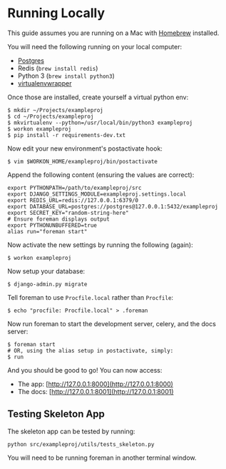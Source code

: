 # Running Locally

This guide assumes you are running on a Mac with [Homebrew](http://brew.sh/) installed.

You will need the following running on your local computer:

 * [Postgres](http://postgresapp.com/)
 * Redis (`brew install redis`)
 * Python 3 (`brew install python3`)
 * [virtualenvwrapper](https://virtualenvwrapper.readthedocs.org/en/latest/)

Once those are installed, create yourself a virtual python env:
    
    $ mkdir ~/Projects/exampleproj
    $ cd ~/Projects/exampleproj
    $ mkvirtualenv --python=/usr/local/bin/python3 exampleproj 
    $ workon exampleproj
    $ pip install -r requirements-dev.txt

Now edit your new environment's postactivate hook:

    $ vim $WORKON_HOME/exampleproj/bin/postactivate

Append the following content (ensuring the values are correct):

    export PYTHONPATH=/path/to/exampleproj/src
    export DJANGO_SETTINGS_MODULE=exampleproj.settings.local
    export REDIS_URL=redis://127.0.0.1:6379/0
    export DATABASE_URL=postgres://postgres@127.0.0.1:5432/exampleproj
    export SECRET_KEY="random-string-here"
    # Ensure foreman displays output
    export PYTHONUNBUFFERED=true
    alias run="foreman start"

Now activate the new settings by running the following (again):

    $ workon exampleproj

Now setup your database:

    $ django-admin.py migrate

Tell foreman to use `Procfile.local` rather than `Procfile`:

    $ echo "procfile: Procfile.local" > .foreman

Now run foreman to start the development server, celery, and the docs server:

    $ foreman start
    # OR, using the alias setup in postactivate, simply:
    $ run

And you should be good to go! You can now access:

 * The app: [http://127.0.0.1:8000](http://127.0.0.1:8000) 
 * The docs: [http://127.0.0.1:8001](http://127.0.0.1:8001) 

## Testing Skeleton App

The skeleton app can be tested by running:

    python src/exampleproj/utils/tests_skeleton.py

You will need to be running foreman in another terminal window.